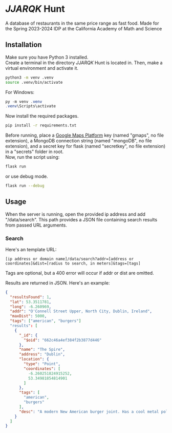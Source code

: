 # *JJARQK* Hunt
A database of restaurants in the same price range as fast food.
Made for the Spring 2023-2024 IDP at the California Academy of Math and Science

## Installation
Make sure you have Python 3 installed. <br>
Create a terminal in the directory *JJARQK* Hunt is located in. Then, make a virtual environment and activate it.
```bash
python3 -m venv .venv
source .venv/bin/activate
```
For Windows:
```powershell
py -m venv .venv
.venv\Scripts\activate
```
Now install the required packages.
```bash
pip install -r requirements.txt
```
Before running, place a <a href="https://mapsplatform.google.com/">Google Maps Platform</a> key (named "gmaps", no file extension), a MongoDB connection string (named "mongoDB", no file extension), and a secret key for flask (named "secretkey", no file extension) in a "secrets" folder in root. <br>
Now, run the script using:
```bash
flask run
```
or use debug mode.
```bash
flask run --debug
```

## Usage

When the server is running, open the provided ip address and add "/data/search". This path provides a JSON file containing search results from passed URL arguments.

### Search

Here's an template URL:

```
[ip address or domain name]/data/search?addr=[address or coordinates]&dist=[radius to search, in meters]&tags=[tags]
```
Tags are optional, but a 400 error will occur if addr or dist are omitted. <br>

Results are returned in JSON. Here's an example:
```json
{
  "resultsFound": 1,
  "lat": 53.3511781,
  "long": -6.260969,
  "addr": "O'Connell Street Upper, North City, Dublin, Ireland",
  "maxDist": 5000,
  "tags": ["american", "burgers"]
  "results": [
    {
      "_id": {
        "$oid": "662c46a4ef384f2b3877d446"
      },
      "name": "The Spire",
      "address": "Dublin",
      "location": {
        "type": "Point",
        "coordinates": [
          -6.260251824915252,
          53.34981854814901
        ]
      },
      "tags": [
        "american",
        "burgers"
      ],
      "desc": "A modern New American burger joint. Has a cool metal pole"
    }
  ]
}
```


